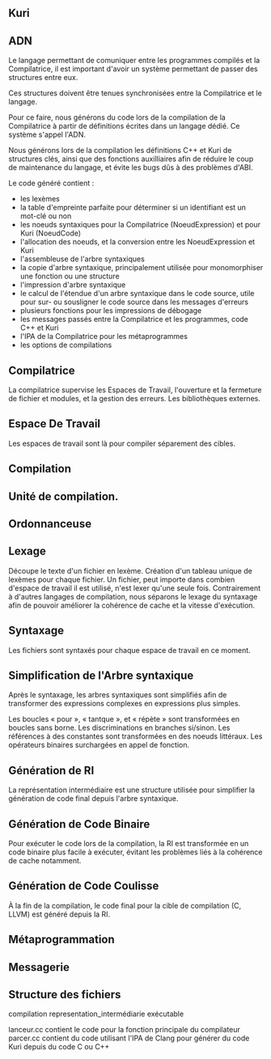 Kuri
----
ADN
---

Le langage permettant de comuniquer entre les programmes compilés et la Compilatrice, il est important d'avoir un système permettant de passer des structures entre eux.

Ces structures doivent être tenues synchronisées entre la Compilatrice et le langage.

Pour ce faire, nous générons du code lors de la compilation de la Compilatrice à partir de définitions écrites dans un langage dédié. Ce système s'appel l'ADN.

Nous générons lors de la compilation les définitions C++ et Kuri de structures clés, ainsi que des fonctions auxilliaires afin de réduire le coup de maintenance du langage, et évite les bugs dûs à des problèmes d'ABI.

Le code généré contient :
- les lexèmes
- la table d'empreinte parfaite pour déterminer si un identifiant est un mot-clé ou non
- les noeuds syntaxiques pour la Compilatrice (NoeudExpression) et pour Kuri (NoeudCode)
- l'allocation des noeuds, et la conversion entre les NoeudExpression et Kuri
- l'assembleuse de l'arbre syntaxiques
- la copie d'arbre syntaxique, principalement utilisée pour monomorphiser une fonction ou une structure
- l'impression d'arbre syntaxique
- le calcul de l'étendue d'un arbre syntaxique dans le code source, utile pour sur- ou sousligner le code source dans les messages d'erreurs
- plusieurs fonctions pour les impressions de débogage
- les messages passés entre la Compilatrice et les programmes, code C++ et Kuri
- l'IPA de la Compilatrice pour les métaprogrammes
- les options de compilations

Compilatrice
------------

La compilatrice supervise les Espaces de Travail, l'ouverture et la fermeture de fichier et modules, et la gestion des erreurs.
Les bibliothèques externes.

Espace De Travail
-----------------

Les espaces de travail sont là pour compiler séparement des cibles.


Compilation
-----------

Unité de compilation.
---------------------

Ordonnanceuse
-------------

Lexage
------

Découpe le texte d'un fichier en lexème. Création d'un tableau unique de lexèmes pour chaque fichier.
Un fichier, peut importe dans combien d'espace de travail il est utilisé, n'est lexer qu'une seule fois.
Contrairement à d'autres langages de compilation, nous séparons le lexage du syntaxage afin de pouvoir améliorer la cohérence de cache et la vitesse d'exécution.

Syntaxage
---------

Les fichiers sont syntaxés pour chaque espace de travail en ce moment.

Simplification de l'Arbre syntaxique
------------------------------------

Après le syntaxage, les arbres syntaxiques sont simplifiés afin de transformer des expressions complexes en expressions plus simples.

Les boucles « pour », « tantque », et « répète » sont transformées en boucles sans borne.
Les discriminations en branches si/sinon.
Les références à des constantes sont transformées en des noeuds littéraux.
Les opérateurs binaires surchargées en appel de fonction.

Génération de RI
----------------

La représentation intermédiaire est une structure utilisée pour simplifier la génération de code final depuis l'arbre syntaxique.

Génération de Code Binaire
--------------------------

Pour exécuter le code lors de la compilation, la RI est transformée en un code binaire plus facile à exécuter, évitant les problèmes liés à la cohérence de cache notamment.

Génération de Code Coulisse
---------------------------

À la fin de la compilation, le code final pour la cible de compilation (C, LLVM) est généré depuis la RI.

Métaprogrammation
-----------------

Messagerie
----------

Structure des fichiers
----------------------

compilation
representation_intermédiarie
exécutable

lanceur.cc contient le code pour la fonction principale du compilateur
parcer.cc  contient du code utilisant l'IPA de Clang pour générer du code Kuri depuis du code C ou C++
